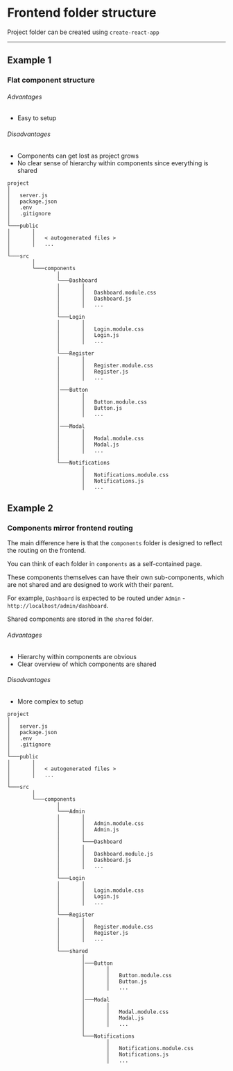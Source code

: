 # Frontend folder structure

Project folder can be created using `create-react-app`

---

## Example 1

### Flat component structure

###### Advantages

- Easy to setup

###### Disadvantages

- Components can get lost as project grows
- No clear sense of hierarchy within components since everything is shared

```
project
│
│   server.js
│   package.json
│   .env
│   .gitignore
│
└───public
│       │
│       │   < autogenerated files >
│       │   ...
│
└───src
        │
        └───components
                │
                └───Dashboard
                │       │
                │       │   Dashboard.module.css
                │       │   Dashboard.js
                │       │   ...
                │
                └───Login
                │       │
                │       │   Login.module.css
                │       │   Login.js
                │       │   ...
                │
                └───Register
                │       │
                │       │   Register.module.css
                │       │   Register.js
                │       │   ...
                │
                │───Button
                │       │
                │       │   Button.module.css
                │       │   Button.js
                │       │   ...
                │
                │───Modal
                │       │
                │       │   Modal.module.css
                │       │   Modal.js
                │       │   ...
                │
                └───Notifications
                        │
                        │   Notifications.module.css
                        │   Notifications.js
                        │   ...

```

## Example 2

### Components mirror frontend routing

The main difference here is that the `components` folder is designed to reflect the routing on the frontend.

You can think of each folder in `components` as a self-contained page.

These components themselves can have their own sub-components, which are not shared and are designed to work with their parent.

For example, `Dashboard` is expected to be routed under `Admin` - `http://localhost/admin/dashboard`.

Shared components are stored in the `shared` folder.

###### Advantages

- Hierarchy within components are obvious
- Clear overview of which components are shared

###### Disadvantages

- More complex to setup

```
project
│
│   server.js
│   package.json
│   .env
│   .gitignore
│
└───public
│       │
│       │   < autogenerated files >
│       │   ...
│
└───src
        │
        └───components
                │
                └───Admin
                │       │
                │       │   Admin.module.css
                │       │   Admin.js
                │       │
                │       └───Dashboard
                │       │
                │       │   Dashboard.module.js
                │       │   Dashboard.js
                │       │   ...
                │
                └───Login
                │       │
                │       │   Login.module.css
                │       │   Login.js
                │       │   ...
                │
                └───Register
                │       │
                │       │   Register.module.css
                │       │   Register.js
                │       │   ...
                │
                └───shared
                        │
                        │───Button
                        │       │
                        │       │   Button.module.css
                        │       │   Button.js
                        │       │   ...
                        │
                        │───Modal
                        │       │
                        │       │   Modal.module.css
                        │       │   Modal.js
                        │       │   ...
                        │
                        └───Notifications
                                │
                                │   Notifications.module.css
                                │   Notifications.js
                                │   ...

```
